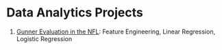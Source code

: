 # Data Analytics Projects

1. [Gunner Evaluation in the NFL](https://github.com/huntermhopkins/data-analysis-projects/tree/main/Gunner%20Evaluation): Feature Engineering, Linear Regression, Logistic Regression

